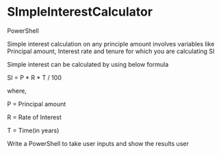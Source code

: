 # SImpleInterestCalculator
PowerShell

Simple interest calculation on any principle amount involves variables like Principal amount, Interest rate and tenure for which you are calculating SI

Simple interest can be calculated by using below formula

SI = P * R * T / 100

where,

P = Principal amount

 R = Rate of Interest

T = Time(in years)

Write a PowerShell to take user inputs and show the results user
